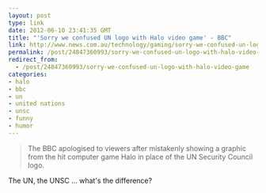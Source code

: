 ```yaml
---
layout: post
type: link
date: 2012-06-10 23:41:35 GMT
title: "'Sorry we confused UN logo with Halo video game' - BBC"
link: http://www.news.com.au/technology/gaming/sorry-we-confused-un-logo-with-halo-video-game-bbc/story-e6frfrt9-1226371923813?sv=355dbfb3eaac053c25353c99476d7465
permalink: /post/24847360993/sorry-we-confused-un-logo-with-halo-video-game
redirect_from: 
  - /post/24847360993/sorry-we-confused-un-logo-with-halo-video-game
categories:
- halo
- bbc
- un
- united nations
- unsc
- funny
- humor
---
```

<blockquote>The BBC apologised to viewers after mistakenly showing a graphic from the hit computer game Halo in place of the UN Security Council logo.</blockquote>
<p>The UN, the UNSC ... what's the difference?</p>